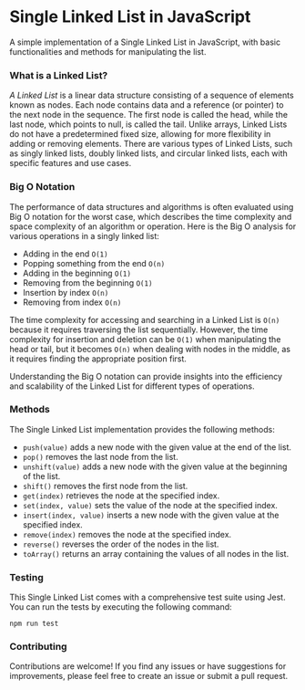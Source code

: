 # Single Linked List in JavaScript

A simple implementation of a Single Linked List in JavaScript, with basic functionalities and methods for manipulating the list.

### What is a Linked List?
*A Linked List* is a linear data structure consisting of a sequence of elements known as nodes. Each node contains data and a reference (or pointer) to the next node in the sequence. The first node is called the head, while the last node, which points to null, is called the tail. Unlike arrays, Linked Lists do not have a predetermined fixed size, allowing for more flexibility in adding or removing elements. There are various types of Linked Lists, such as singly linked lists, doubly linked lists, and circular linked lists, each with specific features and use cases.

### Big O Notation
The performance of data structures and algorithms is often evaluated using Big O notation for the worst case, which describes the time complexity and space complexity of an algorithm or operation. Here is the Big O analysis for various operations in a singly linked list:

* Adding in the end `O(1)`
* Popping something from the end `O(n)`
* Adding in the beginning `O(1)`
* Removing from the beginning `O(1)`
* Insertion by index `O(n)`
* Removing from index `O(n)`

The time complexity for accessing and searching in a Linked List is `O(n)` because it requires traversing the list sequentially. 
However, the time complexity for insertion and deletion can be `O(1)` when manipulating the head or tail, 
but it becomes `O(n)` when dealing with nodes in the middle, as it requires finding the appropriate position first.

Understanding the Big O notation can provide insights into the efficiency and scalability of the Linked List for different types of operations.

### Methods

The Single Linked List implementation provides the following methods:

* `push(value)` adds a new node with the given value at the end of the list.
* `pop()` removes the last node from the list.
* `unshift(value)` adds a new node with the given value at the beginning of the list.
* `shift()` removes the first node from the list.
* `get(index)` retrieves the node at the specified index.
* `set(index, value)` sets the value of the node at the specified index.
* `insert(index, value)` inserts a new node with the given value at the specified index.
* `remove(index)` removes the node at the specified index.
* `reverse()` reverses the order of the nodes in the list.
* `toArray()` returns an array containing the values of all nodes in the list.

### Testing
This Single Linked List comes with a comprehensive test suite using Jest. You can run the tests by executing the following command:

```
npm run test
```
### Contributing

Contributions are welcome! If you find any issues or have suggestions for improvements, please feel free to create an issue or submit a pull request.
